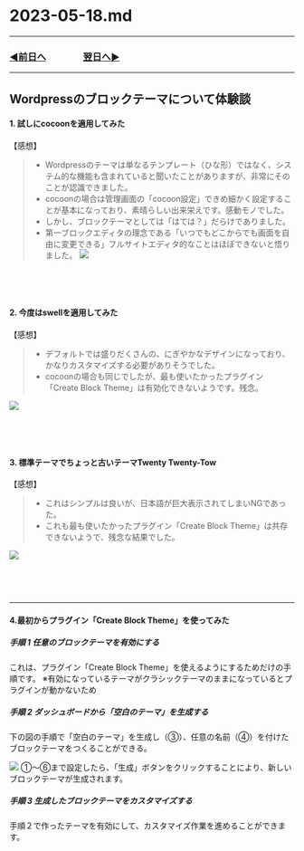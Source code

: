 # 2023-05-18.md

---
### [◀️前日へ](https://github.com/yuasys/chatty-journal/blob/main/2023/05/2023-05-17.md)&emsp;&emsp;&emsp;&emsp;[翌日へ▶️](https://github.com/yuasys/chatty-journal/blob/main/2023/05/2023-05-19.md)
---

Wordpressのブロックテーマについて体験談
-
#### 1. 試しにcocoonを適用してみた

【感想】
>  - Wordpressのテーマは単なるテンプレート（ひな形）ではなく、システム的な機能も含まれていると聞いたことがありますが、非常にそのことが認識できました。
>  - cocoonの場合は管理画面の「cocoon設定」できめ細かく設定することが基本になっており、素晴らしい出来栄えです。感動モノでした。
>  - しかし、ブロックテーマとしては「はては？」だらけでありました。
>  - 第一ブロックエディタの理念である「いつでもどこからでも画面を自由に変更できる」フルサイトエディタ的なことはほぼできないと悟りました。
> ![](https://hackmd.io/_uploads/rk8Eg-QBh.png)
<p style="height: 3rem;"></p>

#### 2. 今度はswellを適用してみた

【感想】
> - デフォルトでは盛りだくさんの、にぎやかなデザインになっており、かなりカスタマイズする必要がありそうでした。
> - cocoonの場合も同じでしたが、最も使いたかったプラグイン「Create Block Theme」は有効化できないようです。残念。

![](https://hackmd.io/_uploads/SyRIYrQBn.png)
<p style="height: 3rem;"></p>

#### 3. 標準テーマでちょっと古いテーマTwenty Twenty-Tow

【感想】

> - これはシンプルは良いが、日本語が巨大表示されてしまいNGであった。
> - これも最も使いたかったプラグイン「Create Block Theme」は共存できないようで、残念な結果でした。

![](https://hackmd.io/_uploads/SJhzprQBh.png)

<p style="height: 3rem;"></p>
<hr>

#### 4.最初からプラグイン「Create Block Theme」を使ってみた

##### 手順 1 任意のブロックテーマを有効にする
これは、プラグイン「Create Block Theme」を使えるようにするためだけの手順です。
※有効になっているテーマがクラシックテーマのままになっているとプラグインが動かないため

##### 手順 2 ダッシュボードから「空白のテーマ」を生成する
下の図の手順で「空白のテーマ」を生成し（③）、任意の名前（④）を付けたブロックテーマをつくることができる。

![](https://hackmd.io/_uploads/SkyUXGVr3.png)
①～⑥まで設定したら、「生成」ボタンをクリックすることにより、新しいブロックテーマが生成されます。

##### 手順 3 生成したブロックテーマをカスタマイズする

手順２で作ったテーマを有効にして、カスタマイズ作業を進めることができます。

